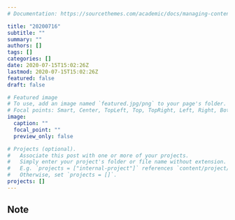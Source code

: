 ```yaml
---
# Documentation: https://sourcethemes.com/academic/docs/managing-content/

title: "20200716"
subtitle: ""
summary: ""
authors: []
tags: []
categories: []
date: 2020-07-15T15:02:26Z
lastmod: 2020-07-15T15:02:26Z
featured: false
draft: false

# Featured image
# To use, add an image named `featured.jpg/png` to your page's folder.
# Focal points: Smart, Center, TopLeft, Top, TopRight, Left, Right, BottomLeft, Bottom, BottomRight.
image:
  caption: ""
  focal_point: ""
  preview_only: false

# Projects (optional).
#   Associate this post with one or more of your projects.
#   Simply enter your project's folder or file name without extension.
#   E.g. `projects = ["internal-project"]` references `content/project/deep-learning/index.md`.
#   Otherwise, set `projects = []`.
projects: []
---
```


## Note

